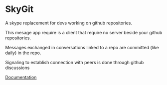 # SkyGit

A skype replacement for devs working on github repositories.

This mesage app require is a client that require no server beside your github repositories.

Messages exchanged in conversations linked to a repo are committed (like daily) in the repo.

Signaling to establish connection with peers is done through github discussions

[Documentation](doc/README.md)